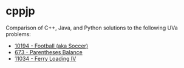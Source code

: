 # cppjp
Comparison of C++, Java, and Python solutions to the following UVa problems:

- [10194 - Football (aka Soccer)](https://uva.onlinejudge.org/index.php?option=com_onlinejudge&Itemid=8&category=125&page=show_problem&problem=1135)
- [673 - Parentheses Balance](https://uva.onlinejudge.org/index.php?option=com_onlinejudge&Itemid=8&category=127&page=show_problem&problem=614)
- [11034 - Ferry Loading IV](https://uva.onlinejudge.org/index.php?option=com_onlinejudge&Itemid=8&category=128&page=show_problem&problem=1975)
